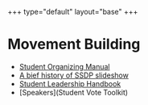 +++
type="default"
layout="base"
+++

# Movement Building

- [Student Organizing Manual](https://docs.google.com/document/d/1mbMAvWl_c0DEFZlMi4SG41pimo04SBlg2AaiYTmxmmU/edit#heading=h.oktikabw8c67)
- [A bief history of SSDP slideshow](https://www.slideshare.net/slideshow/embed_code/4991265)
- [Student Leadership Handbook](https://ssdp.org/wp-content/uploads/2017/04/StudentLeadershipHandbook.pdf)
- [Speakers](Student Vote Toolkit)
